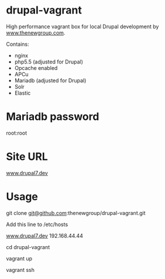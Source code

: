 drupal-vagrant
==============

High performance vagrant box for local Drupal development by www.thenewgroup.com.

Contains:
  - nginx
  - php5.5 (adjusted for Drupal)
  - Opcache enabled
  - APCu
  - Mariadb (adjusted for Drupal)
  - Solr
  - Elastic

Mariadb password
==============
root:root

Site URL
==============
www.drupal7.dev

Usage
==============
git clone git@github.com:thenewgroup/drupal-vagrant.git

Add this line to /etc/hosts

www.drupal7.dev 192.168.44.44

cd drupal-vagrant

vagrant up

vagrant ssh


